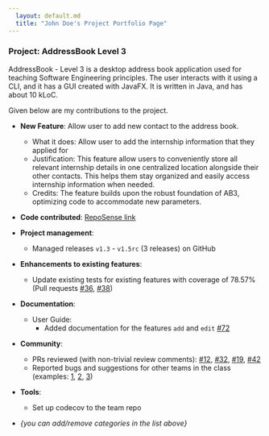 ```yaml
---
  layout: default.md
  title: "John Doe's Project Portfolio Page"
---
```


### Project: AddressBook Level 3

AddressBook - Level 3 is a desktop address book application used for teaching Software Engineering principles. The user interacts with it using a CLI, and it has a GUI created with JavaFX. It is written in Java, and has about 10 kLoC.

Given below are my contributions to the project.

* **New Feature**: Allow user to add new contact to the address book.
  * What it does: Allow user to add the internship information that they applied for
  * Justification: This feature allow users to conveniently store all relevant internship details in one centralized location alongside their other contacts. This helps them stay organized and easily access internship information when needed.
  * Credits: The feature builds upon the robust foundation of AB3, optimizing code to accommodate new parameters.

* **Code contributed**: [RepoSense link]()

* **Project management**:
  * Managed releases `v1.3` - `v1.5rc` (3 releases) on GitHub

* **Enhancements to existing features**:
  * Update existing tests for existing features with coverage of 78.57% (Pull requests [\#36](), [\#38]())

* **Documentation**:
  * User Guide:
    * Added documentation for the features `add` and `edit` [\#72]()

* **Community**:
  * PRs reviewed (with non-trivial review comments): [\#12](), [\#32](), [\#19](), [\#42]()
  * Reported bugs and suggestions for other teams in the class (examples: [1](), [2](), [3]())

* **Tools**:
  * Set up codecov to the team repo

* _{you can add/remove categories in the list above}_
